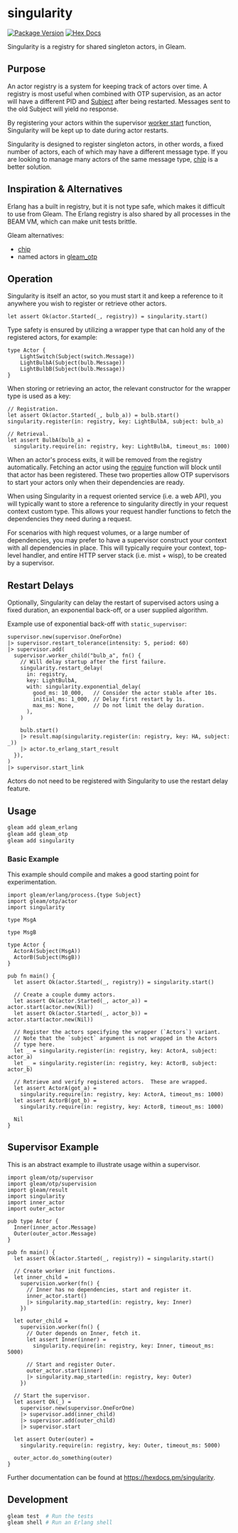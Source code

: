 # singularity

[![Package Version](https://img.shields.io/hexpm/v/singularity)](https://hex.pm/packages/singularity)
[![Hex Docs](https://img.shields.io/badge/hex-docs-ffaff3)](https://hexdocs.pm/singularity/)

Singularity is a registry for shared singleton actors, in Gleam.

## Purpose

An actor registry is a system for keeping track of actors over time.  A registry
is most useful when combined with OTP supervision, as an actor will have a
different PID and [Subject] after being restarted.  Messages sent to the old
Subject will yield no response.

By registering your actors within the supervisor [worker start] function,
Singularity will be kept up to date during actor restarts.

Singularity is designed to register singleton actors, in other words, a fixed
number of actors, each of which may have a different message type.  If you are
looking to manage many actors of the same message type, [chip] is a better
solution.

## Inspiration & Alternatives

Erlang has a built in registry, but it is not type safe, which makes it
difficult to use from Gleam.  The Erlang registry is also shared by all
processes in the BEAM VM, which can make unit tests brittle.

Gleam alternatives:

- [chip]
- named actors in [gleam_otp]

## Operation

Singularity is itself an actor, so you must start it and keep a reference to
it anywhere you wish to register or retrieve other actors.

```gleam
let assert Ok(actor.Started(_, registry)) = singularity.start()
```

Type safety is ensured by utilizing a wrapper type that can hold any of the
registered actors, for example:

```gleam
type Actor {
    LightSwitch(Subject(switch.Message))
    LightBulbA(Subject(bulb.Message))
    LightBulbB(Subject(bulb.Message))
}
```

When storing or retrieving an actor, the relevant constructor for the wrapper
type is used as a key:

```gleam
// Registration.
let assert Ok(actor.Started(_, bulb_a)) = bulb.start()
singularity.register(in: registry, key: LightBulbA, subject: bulb_a)

// Retrieval.
let assert BulbA(bulb_a) =
  singularity.require(in: registry, key: LightBulbA, timeout_ms: 1000)
```

When an actor's process exits, it will be removed from the registry
automatically.  Fetching an actor using the [require](#require) function
will block until that actor has been registered.  These two properties
allow OTP supervisors to start your actors only when their dependencies
are ready.

When using Singularity in a request oriented service (i.e. a web API), you will
typically want to store a reference to singularity directly in your request
context custom type.  This allows your request handler functions to fetch the
dependencies they need during a request.

For scenarios with high request volumes, or a large number of dependencies,
you may prefer to have a supervisor construct your context with all dependencies
in place.  This will typically require your context, top-level handler, and
entire HTTP server stack (i.e. mist + wisp), to be created by a supervisor.


## Restart Delays

Optionally, Singularity can delay the restart of supervised actors using a
fixed duration, an exponential back-off, or a user supplied algorithm.

Example use of exponential back-off with `static_supervisor`:

```gleam
supervisor.new(supervisor.OneForOne)
|> supervisor.restart_tolerance(intensity: 5, period: 60)
|> supervisor.add(
  supervisor.worker_child("bulb_a", fn() {
    // Will delay startup after the first failure.
    singularity.restart_delay(
      in: registry,
      key: LightBulbA,
      with: singularity.exponential_delay(
        good_ms: 10_000,   // Consider the actor stable after 10s.
        initial_ms: 1_000, // Delay first restart by 1s.
        max_ms: None,      // Do not limit the delay duration.
      ),
    )

    bulb.start()
    |> result.map(singularity.register(in: registry, key: HA, subject: _))
    |> actor.to_erlang_start_result
  }),
)
|> supervisor.start_link
```

Actors do not need to be registered with Singularity to use the restart delay
feature.


## Usage

```sh
gleam add gleam_erlang
gleam add gleam_otp
gleam add singularity
```

### Basic Example

This example should compile and makes a good starting point for experimentation.

```gleam
import gleam/erlang/process.{type Subject}
import gleam/otp/actor
import singularity

type MsgA

type MsgB

type Actor {
  ActorA(Subject(MsgA))
  ActorB(Subject(MsgB))
}

pub fn main() {
  let assert Ok(actor.Started(_, registry)) = singularity.start()

  // Create a couple dummy actors.
  let assert Ok(actor.Started(_, actor_a)) = actor.start(actor.new(Nil))
  let assert Ok(actor.Started(_, actor_b)) = actor.start(actor.new(Nil))

  // Register the actors specifying the wrapper (`Actors`) variant.
  // Note that the `subject` argument is not wrapped in the Actors
  // type here.
  let _ = singularity.register(in: registry, key: ActorA, subject: actor_a)
  let _ = singularity.register(in: registry, key: ActorB, subject: actor_b)

  // Retrieve and verify registered actors.  These are wrapped.
  let assert ActorA(got_a) =
    singularity.require(in: registry, key: ActorA, timeout_ms: 1000)
  let assert ActorB(got_b) =
    singularity.require(in: registry, key: ActorB, timeout_ms: 1000)

  Nil
}
```

## Supervisor Example

This is an abstract example to illustrate usage within a supervisor.

```gleam
import gleam/otp/supervisor
import gleam/otp/supervision
import gleam/result
import singularity
import inner_actor
import outer_actor

pub type Actor {
  Inner(inner_actor.Message)
  Outer(outer_actor.Message)
}

pub fn main() {
  let assert Ok(actor.Started(_, registry)) = singularity.start()

  // Create worker init functions.
  let inner_child =
    supervision.worker(fn() {
      // Inner has no dependencies, start and register it.
      inner_actor.start()
      |> singularity.map_started(in: registry, key: Inner)
    })

  let outer_child =
    supervision.worker(fn() {
      // Outer depends on Inner, fetch it.
      let assert Inner(inner) =
        singularity.require(in: registry, key: Inner, timeout_ms: 5000)

      // Start and register Outer.
      outer_actor.start(inner)
      |> singularity.map_started(in: registry, key: Outer)
    })

  // Start the supervisor.
  let assert Ok(_) =
    supervisor.new(supervisor.OneForOne)
    |> supervisor.add(inner_child)
    |> supervisor.add(outer_child)
    |> supervisor.start

  let assert Outer(outer) =
    singularity.require(in: registry, key: Outer, timeout_ms: 5000)

  outer_actor.do_something(outer)
}
```

Further documentation can be found at <https://hexdocs.pm/singularity>.

## Development

```sh
gleam test  # Run the tests
gleam shell # Run an Erlang shell
```


[chip]:            https://hexdocs.pm/chip/
[gleam_otp]:       https://hexdocs.pm/gleam_otp/
[Subject]:         https://hexdocs.pm/gleam_erlang/gleam/erlang/process.html#Subject
[worker start]:    https://hexdocs.pm/gleam_otp/gleam/otp/supervisor.html#worker 

